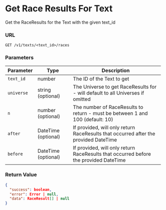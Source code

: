 # Get Race Results For Text

Get the RaceResults for the Text with the given text_id

### URL

`GET /v1/texts/<text_id>/races`

### Parameters

| Parameter  | Type                | Description                                                                          |
|------------|---------------------|--------------------------------------------------------------------------------------|
| `text_id`  | number              | The ID of the Text to get                                                            |
| `universe` | string (optional)   | The Universe to get RaceResults for - will default to all Universes if omitted       |
| `n`        | number (optional)   | The number of RaceResults to return - must be between 1 and 100 (default: 10)        |
| `after`    | DateTime (optional) | If provided, will only return RaceResults that occurred after the provided DateTime  |
| `before`   | DateTime (optional) | If provided, will only return RaceResults that occurred before the provided DateTime |

### Return Value

```json
{
  "success": boolean,
  "error": Error | null,
  "data": RaceResult[] | null
}
```